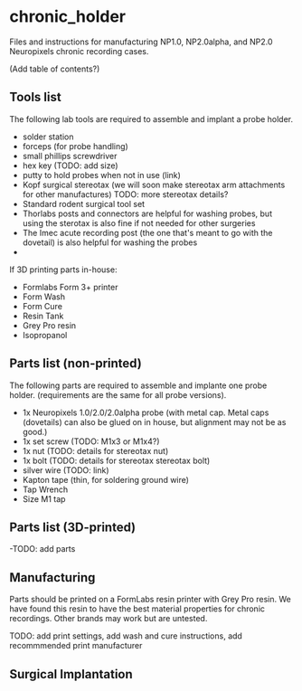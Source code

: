 # chronic_holder
Files and instructions for manufacturing NP1.0, NP2.0alpha, and NP2.0 Neuropixels chronic recording cases.

(Add table of contents?)

## Tools list
The following lab tools are required to assemble and implant a probe holder.

- solder station
- forceps (for probe handling)
- small phillips screwdriver
- hex key (TODO: add size)
- putty to hold probes when not in use (link)
- Kopf surgical stereotax (we will soon make stereotax arm attachments for other manufactures) TODO: more stereotax details?
- Standard rodent surgical tool set
- Thorlabs posts and connectors are helpful for washing probes, but using the sterotax is also fine if not needed for other surgeries
- The Imec acute recording post (the one that's meant to go with the dovetail) is also helpful for washing the probes
-

If 3D printing parts in-house:
- Formlabs Form 3+ printer
- Form Wash
- Form Cure
- Resin Tank
- Grey Pro resin
- Isopropanol



## Parts list (non-printed)
The following parts are required to assemble and implante one probe holder. (requirements are the same for all probe versions).
- 1x Neuropixels 1.0/2.0/2.0alpha probe (with metal cap. Metal caps (dovetails) can also be glued on in house, but alignment may not be as good.)
- 1x set screw (TODO: M1x3 or M1x4?)
- 1x nut (TODO: details for stereotax nut)
- 1x bolt (TODO: details for stereotax stereotax bolt)
- silver wire (TODO: link)
- Kapton tape (thin, for soldering ground wire)
- Tap Wrench
- Size M1 tap

## Parts list (3D-printed)
-TODO: add parts

## Manufacturing
Parts should be printed on a FormLabs resin printer with Grey Pro resin. We have found this resin to have the best material properties for chronic recordings. Other brands may work but are untested. 

TODO: add print settings, add wash and cure instructions, add recommmended print manufacturer


## Surgical Implantation


